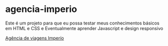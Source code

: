 # agencia-imperio


<p>Este é um projeto para que eu possa testar meus conhecimentos básicos em HTML e CSS e Eventualmente aprender Javascript e design responsivo</p>

<a href="https://beatrizduarte.github.io/agencia-imperio/">Agência de viagens Imperío</a>
